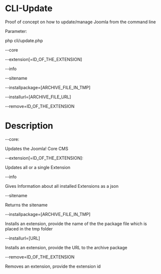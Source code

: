 # CLI-Update

Proof of concept on how to update/manage Joomla from the command line 

Parameter:

php cli/update.php 

--core

--extension[=ID_OF_THE_EXTENSION]

--info

--sitename

--installpackage=[ARCHIVE_FILE_IN_TMP]

--installurl=[ARCHIVE_FILE_URL]

--remove=ID_OF_THE_EXTENSION

# Description

--core: 

Updates the Joomla! Core CMS

--extension[=ID_OF_THE_EXTENSION]:

Updates all or a single Extension

--info

Gives Information about all installed Extensions as a json

--sitename

Returns the sitename

--installpackage=[ARCHIVE_FILE_IN_TMP]

Installs an extension, provide the name of the the package file which is placed in the tmp folder

--installurl=[URL]

Installs an extension, provide the URL to the archive package

--remove=ID_OF_THE_EXTENSION

Removes an extension, provide the extension id
